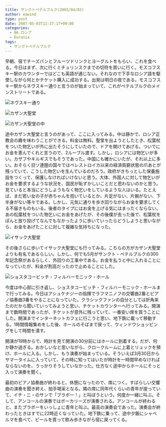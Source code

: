 ```yaml
---
title: サンクトペテルブルク(2003/04/03)
author: eawind
type: post
date: 2007-05-03T12:37:17+09:00
categories:
  - 06.ロシア
  - Eurasia
tags:
  - サンクトペテルブルク
---
```

早朝、宿でチーズパンとフルーツドリンクとヨーグルトをもらい、これを食べる。今日はまず、次に行くミチュリンスクまでの切符を買いに行く。モスコフスキー駅のカウンターではどこも英語が通じない。それなので下手なロシア語を駆使しながら何とかチケット購入に成功する。出発は明日の夜である。モスコフスキー駅からネヴスキー通りと言うのが始まっていて、これがペテルブルクのメインストリートである。

![ネヴスキー通り](/img/2007/05/200304031557221.jpg)

![カザン大聖堂](/img/2007/05/200304031638301.jpg)

![カザン大聖堂の中](/img/2007/05/200304031648421.jpg)

途中カザン大聖堂と言うのがあって、ここに入ってみる。中は静かで、ロシア正教会の趣を味わうことができる。料金は無料。聖堂を出ようとしたとき、松葉杖をついた物乞いが外に出たそうにしていたので、ドアを開けてあげる。ついでにお金を恵んでくれと言うので、2ルーブル渡す。しかし、ロシアには物乞いが多い。カザフやキルギスでもそうであった。中国にも確かにいたが、それ以上に多い。おそらく旧ソ連圏の国々ではペレストロイカ以来の経済貧窮状態の爪あとが残っていて、こうした物乞いを生んでいるのだろう。政府がきちっとした保養施設をつくって、保護しなければいけないと思う。大体、外国人に対して物乞いがお金を要求するような状況を、国民が恥ずかしいことだと思わないのかと思う。見ていると本当にどうしようもなく物乞いをしているような人はいる。たとえば、まだ若い女の子が赤ちゃんを抱いているとか、片足がない、片腕がない、下半身がない等々である。しかし、元気に通りを歩き回りながらお金を要求してくる不届きものもいる。後者のタイプにはお金を上げる気にはまったくならない。あの松葉杖をついた物乞いにお金をあげたが、その後僕が去った後で、松葉杖をぽんと放り投げてなんでもなかったように歩いていったらどうしようと思いながら、お金をあげたことに対して複雑な気持ちになった。

![イサック大聖堂](/img/2007/05/200304031719541.jpg)

その後さらに歩いてイサック大聖堂にも行ってみる。こちらの方がカザン大聖堂よりも有名であるらしい。しかし、何でも5月がサンクト・ペテルブルクの300年記念祭があるらしく、外回りの工事中である。お金を払うと中に入れることになっていたが、料金が割高だったので止めることにした。

![ショスタコービッチ・フィルハーモニック・ホール](/img/2007/05/200304031829281.jpg)

今度は中心部に引き返し、ショスタコービッチ・フィルハーモニック・ホールまで行ってみる。今日はアシュケナジーの指揮でラフマニノフの交響曲2番とピアノ協奏曲3番をやることになっていた。クラシックファンの自分としては折角来たのだから聞いていってみようと思い、チケットカウンターへ行ってみる。開演まで数時間であったが、チケットが意外に残っていて、一番安い席を買うことにした。開演までインターネットカフェに行こうと思い、地下鉄に載って移動する。1時間情報集めをした後、ホールのそばまで戻って、ウィンドウショッピングをして時間を潰す。

開演が19時からで、時計を見て開演の30分前にはホールに到着する。だが、何か静か過ぎる。おかしいなと思いながら、クロークルームに上着とリュックを預け、ホールに入る。しかし、もう演奏が始まっている。そういえば3月30日からサマータイムに入っていて、その時に知ってはいたが時計を一時間早めなければならないのを、うっかりそうしていなかった。仕方なく途中からホールにそっと入って演奏を聞く。

最初のピアノ協奏曲が終わると、休憩になったので、席につく。すばらしい交響曲の演奏を聞き終え、拍手喝采となる。隣の席に同年代くらいの青年が座っていて、イチ・ニ・のサンで「ブラボー！」と叫ぼうという。何度か一緒に叫ぶ。そして、アンコールの演奏ではボーカリーズが演奏される。アンコールが終わると、またブラボーをいっしょに青年と叫ぶ。最高の演奏会であった。演奏会が終わったときはすでに22時近くなっていた。地下鉄に乗って、途中夕飯にシャベルマを食べて、ビールを買って飲み歩きながら宿に戻ってくる。

